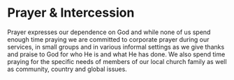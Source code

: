 # Prayer & Intercession
Prayer expresses our dependence on God and while none of us spend enough time praying we are committed to corporate prayer during our services, in small groups and in various informal settings as we give thanks and praise to God for who He is and what He has done.  We also spend time praying for the specific needs of members of our local church family as well as community, country and global issues.